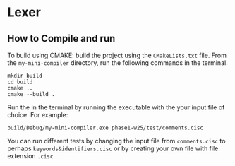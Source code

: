 # Lexer
## How to Compile and run

To build using CMAKE: build the project using the `CMakeLists.txt` file. From the `my-mini-compiler` directory, run the following commands in the terminal.
```
mkdir build
cd build
cmake ..
cmake --build .
```

Run the in the terminal by running the executable with the your input file of choice. For example:  

```
build/Debug/my-mini-compiler.exe phase1-w25/test/comments.cisc
```

You can run different tests by changing the input file from `comments.cisc` to perhaps `keywords&identifiers.cisc` or by creating your own file with file extension `.cisc`.